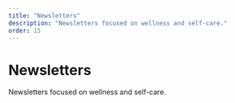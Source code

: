 ```yaml
---
title: "Newsletters"
description: "Newsletters focused on wellness and self-care."
order: 15
---
```


# Newsletters

Newsletters focused on wellness and self-care.